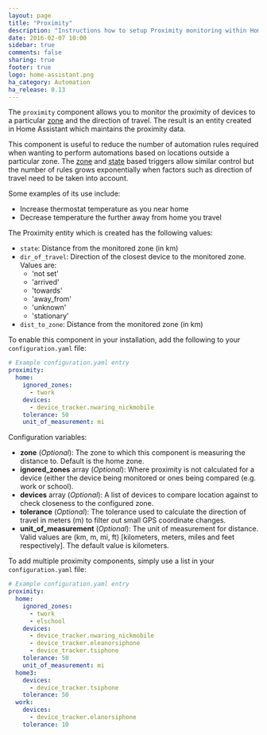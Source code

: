 ```yaml
---
layout: page
title: "Proximity"
description: "Instructions how to setup Proximity monitoring within Home Assistant."
date: 2016-02-07 10:00
sidebar: true
comments: false
sharing: true
footer: true
logo: home-assistant.png
ha_category: Automation
ha_release: 0.13
---
```


The `proximity` component allows you to monitor the proximity of devices to a particular [zone](/components/zone/) and the direction of travel. The result is an entity created in Home Assistant which maintains the proximity data.

This component is useful to reduce the number of automation rules required when wanting to perform automations based on locations outside a particular zone. The [zone](/getting-started/automation-trigger/#zone-trigger) and [state](/getting-started/automation-trigger/#state-trigger) based triggers allow similar control but the number of rules grows exponentially when factors such as direction of travel need to be taken into account.

Some examples of its use include:

- Increase thermostat temperature as you near home
- Decrease temperature the further away from home you travel

The Proximity entity which is created has the following values:

- `state`: Distance from the monitored zone (in km)
- `dir_of_travel`: Direction of the closest device to the monitored zone. Values are:
  - 'not set'
  - 'arrived'
  - 'towards'
  - 'away_from'
  - 'unknown'
  - 'stationary'
- `dist_to_zone`: Distance from the monitored zone (in km)

To enable this component in your installation, add the following to your `configuration.yaml` file:

```yaml
# Example configuration.yaml entry
proximity:
  home: 
    ignored_zones:
      - twork
    devices:
      - device_tracker.nwaring_nickmobile
    tolerance: 50
    unit_of_measurement: mi
```

Configuration variables:

- **zone** (*Optional*): The zone to which this component is measuring the distance to. Default is the home zone.
- **ignored_zones** array (*Optional*): Where proximity is not calculated for a device (either the device being monitored or ones being compared (e.g. work or school).
- **devices** array (*Optional*): A list of devices to compare location against to check closeness to the configured zone.
- **tolerance** (*Optional*): The tolerance used to calculate the direction of travel in meters (m) to filter out small GPS coordinate changes.
- **unit_of_measurement** (*Optional*): The unit of measurement for distance. Valid values are (km, m, mi, ft) [kilometers, meters, miles and feet respectively]. The default value is kilometers.

To add multiple proximity components, simply use a list in your `configuration.yaml` file:

```yaml
# Example configuration.yaml entry
proximity:
  home:
    ignored_zones:
      - twork
      - elschool
    devices:
      - device_tracker.nwaring_nickmobile
      - device_tracker.eleanorsiphone
      - device_tracker.tsiphone
    tolerance: 50
    unit_of_measurement: mi
  home3:
    devices:
      - device_tracker.tsiphone
    tolerance: 50
  work:
    devices:
      - device_tracker.elanorsiphone
    tolerance: 10
```
